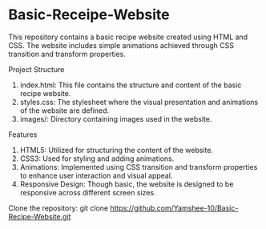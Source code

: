 # Basic-Receipe-Website
This repository contains a basic recipe website created using HTML and CSS. The website includes simple animations achieved through CSS transition and transform properties.

Project Structure
1. index.html: This file contains the structure and content of the basic recipe website.
2. styles.css: The stylesheet where the visual presentation and animations of the website are defined.
3. images/: Directory containing images used in the website.

Features
1. HTML5: Utilized for structuring the content of the website.
2. CSS3: Used for styling and adding animations.
3. Animations: Implemented using CSS transition and transform properties to enhance user interaction and visual appeal.
4. Responsive Design: Though basic, the website is designed to be responsive across different screen sizes.

Clone the repository: git clone https://github.com/Yamshee-10/Basic-Recipe-Website.git
